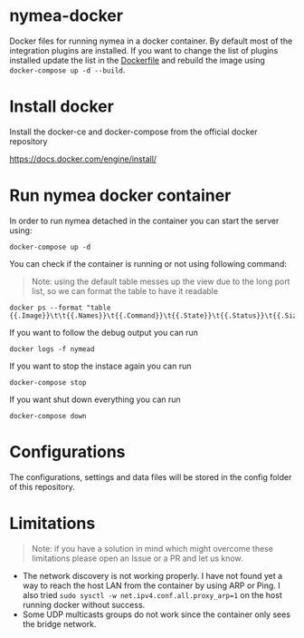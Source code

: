 # nymea-docker

Docker files for running nymea in a docker container. By default most of the integration plugins are installed. If you want to change the list of plugins installed update the list in the [Dockerfile](Dockerfile) and rebuild the image using `docker-compose up -d --build`.  

# Install docker

Install the docker-ce and docker-compose from the official docker repository

https://docs.docker.com/engine/install/

# Run nymea docker container

In order to run nymea detached in the container you can start the server using:

    docker-compose up -d

You can check if the container is running or not using following command:

> Note: using the default table messes up the view due to the long port list, so we can format the table to have it readable

    docker ps --format "table {{.Image}}\t\t{{.Names}}\t{{.Command}}\t{{.State}}\t{{.Status}}\t{{.Size}}"

If you want to follow the debug output you can run

    docker logs -f nymead

If you want to stop the instace again you can run

    docker-compose stop

If you want shut down everything you can run

    docker-compose down

# Configurations

The configurations, settings and data files will be stored in the config folder of this repository.

# Limitations

> Note: if you have a solution in mind which might overcome these limitations please open an Issue or a PR and let us know. 

- The network discovery is not working properly. I have not found yet a way to reach the host LAN from the container by using ARP or Ping. I also tried `sudo sysctl -w net.ipv4.conf.all.proxy_arp=1` on the host running docker without success.
- Some UDP multicasts groups do not work since the container only sees the bridge network.
